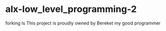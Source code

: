 # alx-low_level_programming-2
forking ls
This project is proudly owned by Bereket my good programmer 
